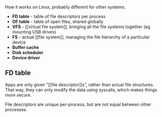 How it works on Linux, probably different for other systems.
- **FD table** - table of file descriptors per process
- **OF table** - table of open files, shared globally
- **VFS** - [[virtual file system]], bringing all the file systems together (eg mounting USB drives)
- **FS** - actual [[file system]], managing the file hierarchy of a particular device
- **Buffer cache**
- **Disk scheduler**
- **Device driver**


## FD table
Apps are only given "[[file descriptor]]s", rather than actual file structures. That way, they can only modify the data using syscalls, which makes things more secure.

File descriptors are unique per-process, but are not equal between other processes.